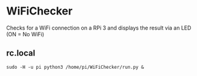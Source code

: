 # WiFiChecker
Checks for a WiFi connection on a RPi 3 and displays the result via an LED (ON = No WiFi)

## rc.local
```sudo -H -u pi python3 /home/pi/WiFiChecker/run.py &```
